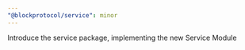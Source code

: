 ```yaml
---
"@blockprotocol/service": minor
---
```


Introduce the service package, implementing the new Service Module
